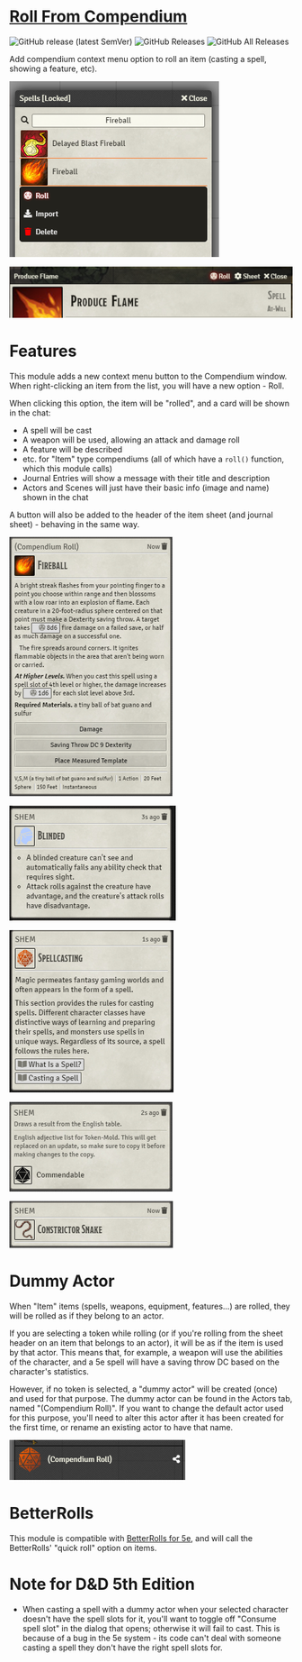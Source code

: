 # [Roll From Compendium](https://foundryvtt.com/packages/roll-from-compendium/)

![GitHub release (latest SemVer)](https://img.shields.io/github/v/release/itamarcu/roll-from-compendium?style=for-the-badge) 
![GitHub Releases](https://img.shields.io/github/downloads/itamarcu/roll-from-compendium/latest/total?style=for-the-badge) 
![GitHub All Releases](https://img.shields.io/github/downloads/itamarcu/roll-from-compendium/total?style=for-the-badge&label=Downloads+total)  

Add compendium context menu option to roll an item (casting a spell, showing a feature, etc).

![](github_media/Screenshot_1.png)

![](github_media/Screenshot_7.png)

# Features

This module adds a new context menu button to the Compendium window. When right-clicking an item from the list,
you will have a new option - Roll.

When clicking this option, the item will be "rolled", and a card will be shown in the chat:
- A spell will be cast
- A weapon will be used, allowing an attack and damage roll
- A feature will be described
- etc. for "Item" type compendiums (all of which have a `roll()` function, which this module calls)
- Journal Entries will show a message with their title and description
- Actors and Scenes will just have their basic info (image and name) shown in the chat

A button will also be added to the header of the item sheet (and journal sheet) - behaving in the same way.

![](github_media/Screenshot_2.png)

![](github_media/Screenshot_3.png)

![](github_media/Screenshot_4.png)

![](github_media/Screenshot_5.png)

![](github_media/Screenshot_6.png)

# Dummy Actor
When "Item" items (spells, weapons, equipment, features...) are rolled, they will be rolled as if they belong to an actor.

If you are selecting a token while rolling (or if you're rolling from the sheet header on an item that belongs to an 
 actor), it will be as if the item is used by that actor. This means that, for example, a weapon will use the abilities 
 of the character, and a 5e spell will have a saving throw DC based on the
 character's statistics.

However, if no token is selected, a "dummy actor" will be created (once) and used for that purpose. The dummy actor can
 be found in the Actors tab, named "(Compendium Roll)". If you want to change the default actor used for this purpose,
 you'll need to alter this actor after it has been created for the first time, or rename an existing actor to have that
 name.

![](github_media/Screenshot_9.png)

# BetterRolls

This module is compatible with [BetterRolls for 5e](https://github.com/RedReign/FoundryVTT-BetterRolls5e), and will call
 the BetterRolls' "quick roll" option on items.

# Note for D&D 5th Edition
- When casting a spell with a dummy actor when your selected character doesn't have the spell slots for it, you'll want 
to toggle off "Consume spell slot" in the dialog that opens; otherwise it will fail to cast. This is because of a bug in
 the 5e system - its code can't deal with someone casting a spell they don't have the right spell slots for.